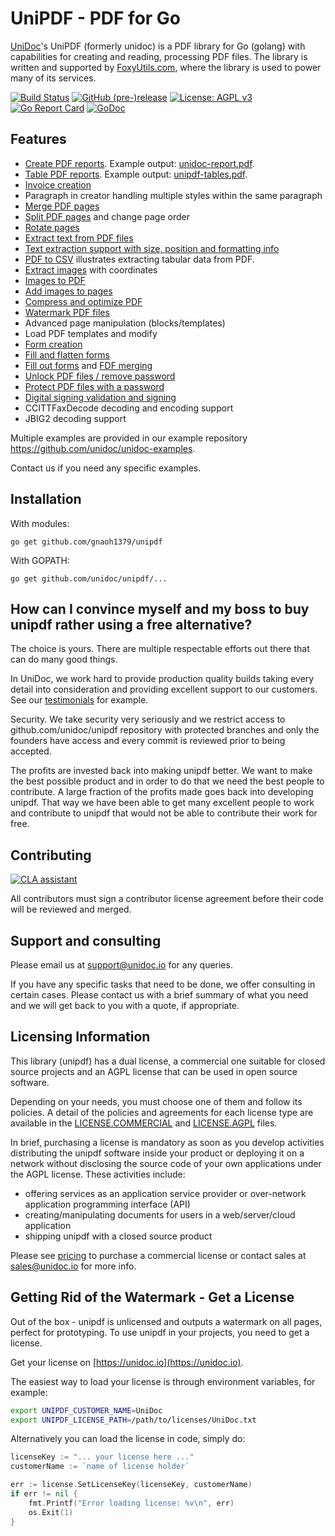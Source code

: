 # UniPDF - PDF for Go

[UniDoc](http://unidoc.io)'s UniPDF (formerly unidoc) is a PDF library for Go (golang) with capabilities for
creating and reading, processing PDF files. The library is written and supported by 
[FoxyUtils.com](https://foxyutils.com), where the library is used to power many of its services. 

[![Build Status](https://app.wercker.com/status/22b50db125a6d376080f3f0c80d085fa/s/master "wercker status")](https://app.wercker.com/project/bykey/22b50db125a6d376080f3f0c80d085fa)
[![GitHub (pre-)release](https://img.shields.io/github/release/unidoc/unipdf/all.svg)](https://github.com/unidoc/unipdf/releases)
[![License: AGPL v3](https://img.shields.io/badge/License-Dual%20AGPL%20v3/Commercial-blue.svg)](https://www.gnu.org/licenses/agpl-3.0)
[![Go Report Card](https://goreportcard.com/badge/github.com/unidoc/unipdf)](https://goreportcard.com/report/github.com/unidoc/unipdf)
[![GoDoc](https://godoc.org/github.com/unidoc/unipdf?status.svg)](https://godoc.org/github.com/unidoc/unipdf)

## Features

- [Create PDF reports](https://github.com/unidoc/unipdf-examples/blob/v3/report/pdf_report.go). Example output: [unidoc-report.pdf](https://github.com/unidoc/unipdf-examples/blob/v3/report/unidoc-report.pdf).
- [Table PDF reports](https://github.com/unidoc/unipdf-examples/blob/v3/report/pdf_tables.go). Example output: [unipdf-tables.pdf](https://github.com/unidoc/unipdf-examples/blob/v3/report/unipdf-tables.pdf).
- [Invoice creation](https://unidoc.io/news/simple-invoices)
- Paragraph in creator handling multiple styles within the same paragraph
- [Merge PDF pages](https://github.com/unidoc/unipdf-examples/blob/v3/pages/pdf_merge.go)
- [Split PDF pages](https://github.com/unidoc/unipdf-examples/blob/v3/pages/pdf_split.go) and change page order
- [Rotate pages](https://github.com/unidoc/unipdf-examples/blob/v3/pages/pdf_rotate.go)
- [Extract text from PDF files](https://github.com/unidoc/unipdf-examples/blob/v3/text/pdf_extract_text.go)
- [Text extraction support with size, position and formatting info](https://github.com/unidoc/unipdf-examples/blob/v3/text/pdf_text_locations.go)
- [PDF to CSV](https://github.com/unidoc/unipdf-examples/blob/v3/text/pdf_to_csv.go) illustrates extracting tabular data from PDF.
- [Extract images](https://github.com/unidoc/unipdf-examples/blob/v3/image/pdf_extract_images.go) with coordinates
- [Images to PDF](https://github.com/unidoc/unipdf-examples/blob/v3/image/pdf_images_to_pdf.go)
- [Add images to pages](https://github.com/unidoc/unipdf-examples/blob/v3/image/pdf_add_image_to_page.go)
- [Compress and optimize PDF](https://github.com/unidoc/unipdf-examples/blob/v3/compress/pdf_optimize.go)
- [Watermark PDF files](https://github.com/unidoc/unipdf-examples/blob/v3/image/pdf_watermark_image.go)
- Advanced page manipulation (blocks/templates)
- Load PDF templates and modify
- [Form creation](https://github.com/unidoc/unipdf-examples/blob/v3/forms/pdf_form_add.go)
- [Fill and flatten forms](https://github.com/unidoc/unipdf-examples/blob/v3/forms/pdf_form_flatten.go)
- [Fill out forms](https://github.com/unidoc/unipdf-examples/blob/v3/forms/pdf_form_fill_json.go) and [FDF merging](https://github.com/unidoc/unipdf-examples/blob/v3/forms/pdf_form_fill_fdf_merge.go)
- [Unlock PDF files / remove password](https://github.com/unidoc/unipdf-examples/blob/v3/security/pdf_unlock.go)
- [Protect PDF files with a password](https://github.com/unidoc/unipdf-examples/blob/v3/security/pdf_protect.go)
- [Digital signing validation and signing](https://github.com/unidoc/unipdf-examples/tree/v3/signatures)
- CCITTFaxDecode decoding and encoding support
- JBIG2 decoding support

Multiple examples are provided in our example repository https://github.com/unidoc/unidoc-examples.

Contact us if you need any specific examples.

## Installation
With modules:
~~~
go get github.com/gnaoh1379/unipdf
~~~

With GOPATH:
~~~
go get github.com/unidoc/unipdf/...
~~~


## How can I convince myself and my boss to buy unipdf rather using a free alternative?

The choice is yours. There are multiple respectable efforts out there that can do many good things.

In UniDoc, we work hard to provide production quality builds taking every detail into consideration and providing excellent support to our customers.  See our [testimonials](https://unidoc.io) for example.

Security.  We take security very seriously and we restrict access to github.com/unidoc/unipdf repository with protected branches and only the founders have access and every commit is reviewed prior to being accepted.

The profits are invested back into making unipdf better. We want to make the best possible product and in order to do that we need the best people to contribute. A large fraction of the profits made goes back into developing unipdf.  That way we have been able to get many excellent people to work and contribute to unipdf that would not be able to contribute their work for free.


## Contributing

[![CLA assistant](https://cla-assistant.io/readme/badge/unidoc/unipdf)](https://cla-assistant.io/unidoc/unipdf)

All contributors must sign a contributor license agreement before their code will be reviewed and merged.

## Support and consulting

Please email us at support@unidoc.io for any queries.

If you have any specific tasks that need to be done, we offer consulting in certain cases.
Please contact us with a brief summary of what you need and we will get back to you with a quote, if appropriate.

## Licensing Information

This library (unipdf) has a dual license, a commercial one suitable for closed source projects and an
AGPL license that can be used in open source software.

Depending on your needs, you must choose one of them and follow its policies. A detail of the policies
and agreements for each license type are available in the [LICENSE.COMMERCIAL](LICENSE.COMMERCIAL)
and [LICENSE.AGPL](LICENSE.AGPL) files.

In brief, purchasing a license is mandatory as soon as you develop activities
distributing the unipdf software inside your product or deploying it on a network
without disclosing the source code of your own applications under the AGPL license.
These activities include:

 * offering services as an application service provider or over-network application programming interface (API)
 * creating/manipulating documents for users in a web/server/cloud application
 * shipping unipdf with a closed source product

Please see [pricing](https://unidoc.io/unipdf/#unipdf-pricing) to purchase a commercial license or contact sales at sales@unidoc.io
for more info.

## Getting Rid of the Watermark - Get a License
Out of the box - unipdf is unlicensed and outputs a watermark on all pages, perfect for prototyping.
To use unipdf in your projects, you need to get a license.

Get your license on [https://unidoc.io](https://unidoc.io).

The easiest way to load your license is through environment variables, for example:
```bash
export UNIPDF_CUSTOMER_NAME=UniDoc
export UNIPDF_LICENSE_PATH=/path/to/licenses/UniDoc.txt
```

Alternatively you can load the license in code, simply do:
```go
licenseKey := "... your license here ..."
customerName := `name of license holder`

err := license.SetLicenseKey(licenseKey, customerName)
if err != nil {
    fmt.Printf("Error loading license: %v\n", err)
    os.Exit(1)
}
```

[contributing]: CONTRIBUTING.md
